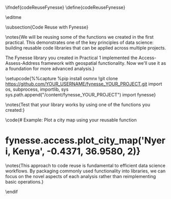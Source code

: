 \ifndef{codeReuseFynesse}
\define{codeReuseFynesse}

\editme

\subsection{Code Reuse with Fynesse}

\notes{We will be reusing some of the functions we created in the first practical. This demonstrates one of the key principles of data science: building reusable code libraries that can be applied across multiple projects.

The Fynesse library you created in Practical 1 implemented the Access-Assess-Address framework with geospatial functionality. Now we'll use it as a foundation for more advanced analysis.}

\setupcode{%%capture
%pip install osmnx
!git clone https://github.com/YOUR_USERNAME/fynesse_YOUR_PROJECT.git
import os, subprocess, importlib, sys
sys.path.append("/content/fynesse_YOUR_PROJECT")
import fynesse}

\notes{Test that your library works by using one of the functions you created:}

\code{# Example: Plot a city map using your reusable function
# fynesse.access.plot_city_map('Nyeri, Kenya', -0.4371, 36.9580, 2)}

\notes{This approach to code reuse is fundamental to efficient data science workflows. By packaging commonly used functionality into libraries, we can focus on the novel aspects of each analysis rather than reimplementing basic operations.}

\endif


